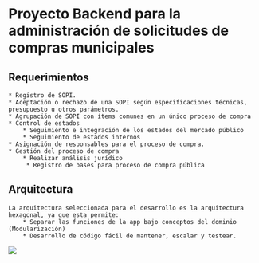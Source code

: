 # Proyecto Backend para la administración de solicitudes de compras municipales
## Requerimientos
    * Registro de SOPI.
    * Aceptación o rechazo de una SOPI según especificaciones técnicas, presupuesto u otros parámetros.
    * Agrupación de SOPI con ítems comunes en un único proceso de compra
    * Control de estados 
        * Seguimiento e integración de los estados del mercado público
        * Seguimiento de estados internos
    * Asignación de responsables para el proceso de compra.
    * Gestión del proceso de compra
        * Realizar análisis jurídico
         * Registro de bases para proceso de compra pública

## Arquitectura
    La arquitectura seleccionada para el desarrollo es la arquitectura hexagonal, ya que esta permite:
        * Separar las funciones de la app bajo conceptos del dominio (Modularización)
        * Desarrollo de código fácil de mantener, escalar y testear.
        

<img src="https://miro.medium.com/max/1400/1*B7LkQDyDqLN3rRSrNYkETA.jpeg" width=""/>